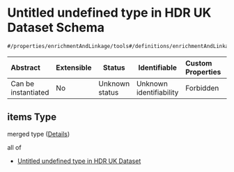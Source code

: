 # Untitled undefined type in HDR UK Dataset Schema

```txt
#/properties/enrichmentAndLinkage/tools#/definitions/enrichmentAndLinkage/properties/tools/anyOf/1/items
```




| Abstract            | Extensible | Status         | Identifiable            | Custom Properties | Additional Properties | Access Restrictions | Defined In                                                                                         |
| :------------------ | ---------- | -------------- | ----------------------- | :---------------- | --------------------- | ------------------- | -------------------------------------------------------------------------------------------------- |
| Can be instantiated | No         | Unknown status | Unknown identifiability | Forbidden         | Allowed               | none                | [dataset.schema.json\*](../../../schema/dataset/latest/dataset.schema.json "open original schema") |

## items Type

merged type ([Details](dataset-definitions-enrichmentandlinkage-properties-tools-anyof-1-items.md))

all of

-   [Untitled undefined type in HDR UK Dataset](dataset-definitions-enrichmentandlinkage-properties-tools-anyof-1-items-allof-0.md "check type definition")

